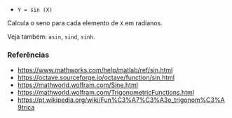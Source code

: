- `Y = sin (X)`

Calcula o seno para cada elemento de `X` em radianos.

Veja também: `asin`, `sind`, `sinh`.

### Referências

- https://www.mathworks.com/help/matlab/ref/sin.html
- https://octave.sourceforge.io/octave/function/sin.html
- https://mathworld.wolfram.com/Sine.html
- https://mathworld.wolfram.com/TrigonometricFunctions.html
- https://pt.wikipedia.org/wiki/Fun%C3%A7%C3%A3o_trigonom%C3%A9trica
